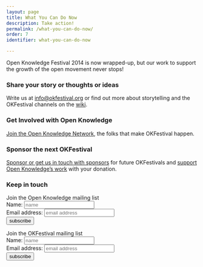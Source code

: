 ```yaml
---
layout: page
title: What You Can Do Now
description: Take action!
permalink: /what-you-can-do-now/
order: 7
identifier: what-you-can-do-now

---
```


<span class="summary">Open Knowledge Festival 2014 is now wrapped-up, but our work to support the growth of the open movement never stops!</span>


### Share your story or thoughts or ideas

Write us at <a href="mailto:info@okfestival.org">info@okfestival.org</a> or find out more about storytelling and the OKFestival channels on the [wiki](http://wiki.okfn.org/OKFestival#.22.27Storytelling_at_OKFestival.22.27).

### Get Involved with Open Knowledge

[Join the Open Knowledge Network](https://okfn.org/get-involved/), the folks that make OKFestival happen.

### Sponsor the next OKFestival

[Sponsor or get us in touch with sponsors](http://2014.okfestival.org/support/) for future OKFestivals and [support Open Knowledge’s work](https://okfn.org/donate/) with your donation.

### Keep in touch

<form class="form" role="form" action="https://sendy.okfn.org/subscribe" method="post">
    <div class="signup-label">
        Join the Open Knowledge mailing list
    </div>
    <div class="signup-form">
        <div class="form-group">
            <label class="sr-only" for="name">Name:</label>
            <input type="text" class="form-control" name="name" placeholder="name">
        </div>
        <div class="form-group">
            <label class="sr-only" for="email">Email address:</label>
            <input type="email" class="form-control" name="email" placeholder="email address">
        </div>
        <input type="hidden" name="list" value="6YGYAtkLMUwo6GYlVNk97A">
        <button type="submit" class="btn btn-default">subscribe</button>
    </div>
</form>



<form class="form" role="form" action="https://sendy.okfn.org/subscribe" method="post">
    <div class="signup-label">
        Join the OKFestival mailing list
    </div>
    <div class="signup-form">
        <div class="form-group">
            <label class="sr-only" for="name">Name:</label>
            <input type="text" class="form-control" name="name" placeholder="name">
        </div>
        <div class="form-group">
            <label class="sr-only" for="email">Email address:</label>
            <input type="email" class="form-control" name="email" placeholder="email address">
        </div>
        <input type="hidden" name="list" value="J5S6nKnaan2YvNMLsUxlFg">
        <button type="submit" class="btn btn-default">subscribe</button>
    </div>
</form>
